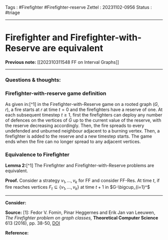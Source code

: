 Tags : #Firefighter #Firefighter-reserve 
Zettel :  20231102-0956
Status : #triage 

-----

# Firefighter and Firefighter-with-Reserve are equivalent

**Previous note:** [[202310311548 FF on Interval Graphs]]

-----

### Questions & thoughts:

### Firefighter-with-reserve game definition

As given in:[^1] in the Firefighter-with-Reserve game on a rooted graph $(G, r)$, a fire starts at $r$ at time $t=0$ and the firefighters have a reserve of one. At each subsequent timestep $t\geq 1$, first the firefighters can deploy any number of defences on the vertices of $G$ up to the current value of the reserve, with the reserve decreasing accordingly. Then, the fire spreads to every undefended and unburned neighbour adjacent to a burning vertex. Then, a firefighter is added to the reserve and a new timestep starts. The game ends when the fire can no longer spread to any adjacent vertices. 

### Equivalence to Firefighter

**Lemma 2:**[^1] The Firefighter and Firefighter-with-Reserve problems are equivalent.

**Proof.** Consider a strategy $v_1, \dots, v_k$ for FF and consider FF-Res. At time $t$, if fire reaches vertices $F_t\subseteq \{v_1, \dots, v_k\}$ at time $t+1$ in $G-\bigcup_{i=1}^$


-----
 
**Consider:**


**Source:** 
[1]: Fedor V. Fomin, Pinar Heggernes and Erik Jan van Leeuwen, _The Firefighter problem on graph classes,_ **Theoretical Computer Science** 613 (2016), pp. 38-50, [DOI](https://doi.org/10.1016/j.tcs.2015.11.024)

**Reference:** 
